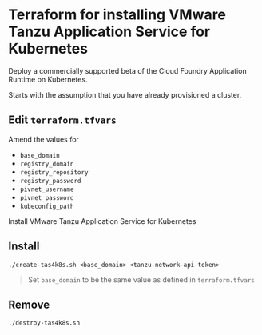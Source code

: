 # Terraform for installing VMware Tanzu Application Service for Kubernetes

Deploy a commercially supported beta of the Cloud Foundry Application Runtime on Kubernetes.

Starts with the assumption that you have already provisioned a cluster.

## Edit `terraform.tfvars`

Amend the values for

* `base_domain`
* `registry_domain`
* `registry_repository`
* `registry_password`
* `pivnet_username`
* `pivnet_password`
* `kubeconfig_path`

Install VMware Tanzu Application Service for Kubernetes

## Install

```
./create-tas4k8s.sh <base_domain> <tanzu-network-api-token>
```
> Set `base_domain` to be the same value as defined in `terraform.tfvars`

## Remove

```
./destroy-tas4k8s.sh
```
